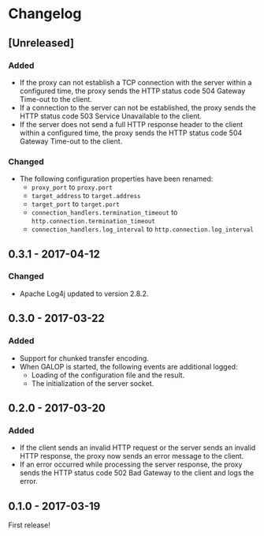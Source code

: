 # Changelog


## [Unreleased]

### Added

- If the proxy can not establish a TCP connection with the server within a
  configured time, the proxy sends the HTTP status code 504 Gateway Time-out
  to the client.
- If a connection to the server can not be established, the proxy sends the
  HTTP status code 503 Service Unavailable to the client.
- If the server does not send a full HTTP response header to the client within
  a configured time, the proxy sends the HTTP status code 504 Gateway Time-out
  to the client.
  
### Changed

- The following configuration properties have been renamed:
    - `proxy_port` to `proxy.port`
    - `target_address` to `target.address`
    - `target_port` to `target.port`
    - `connection_handlers.termination_timeout` to `http.connection.termination_timeout`
    - `connection_handlers.log_interval` to `http.connection.log_interval`


## 0.3.1 - 2017-04-12

### Changed

- Apache Log4j updated to version 2.8.2.


## 0.3.0 - 2017-03-22

### Added

- Support for chunked transfer encoding.
- When GALOP is started, the following events are additional logged:
  - Loading of the configuration file and the result.
  - The initialization of the server socket.


## 0.2.0 - 2017-03-20

### Added

- If the client sends an invalid HTTP request or the server sends an invalid
  HTTP response, the proxy now sends an error message to the client.
- If an error occurred while processing the server response, the proxy sends
  the HTTP status code 502 Bad Gateway to the client and logs the error.


## 0.1.0 - 2017-03-19

First release!
